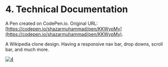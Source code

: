 # 4. Technical Documentation

A Pen created on CodePen.io. Original URL: [https://codepen.io/shazarmuhammad/pen/KKWypMy](https://codepen.io/shazarmuhammad/pen/KKWypMy).

A Wikipedia clone design. Having a responsive nav bar, drop downs, scroll bar, and much more.

<a href="https://ibb.co/r5d2v1C"><img src="https://i.ibb.co/r5d2v1C/4.png" alt="4" border="0"></a> 


